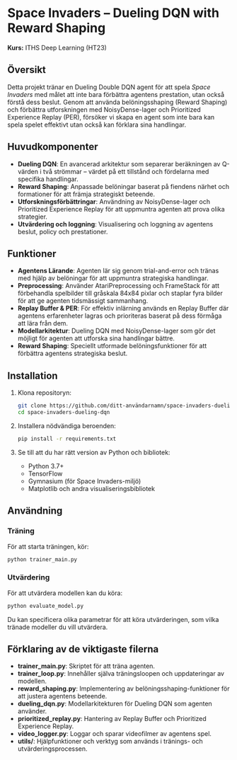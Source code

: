 # Space Invaders – Dueling DQN with Reward Shaping  
**Kurs:** ITHS Deep Learning (HT23)

## Översikt
Detta projekt tränar en Dueling Double DQN agent för att spela *Space Invaders* med målet att inte bara förbättra agentens prestation, utan också förstå dess beslut. Genom att använda belöningsshaping (Reward Shaping) och förbättra utforskningen med NoisyDense-lager och Prioritized Experience Replay (PER), försöker vi skapa en agent som inte bara kan spela spelet effektivt utan också kan förklara sina handlingar.

## Huvudkomponenter
- **Dueling DQN**: En avancerad arkitektur som separerar beräkningen av Q-värden i två strömmar – värdet på ett tillstånd och fördelarna med specifika handlingar.
- **Reward Shaping**: Anpassade belöningar baserat på fiendens närhet och formationer för att främja strategiskt beteende.
- **Utforskningsförbättringar**: Användning av NoisyDense-lager och Prioritized Experience Replay för att uppmuntra agenten att prova olika strategier.
- **Utvärdering och loggning**: Visualisering och loggning av agentens beslut, policy och prestationer.

## Funktioner
- **Agentens Lärande**: Agenten lär sig genom trial-and-error och tränas med hjälp av belöningar för att uppmuntra strategiska handlingar.
- **Preprocessing**: Använder AtariPreprocessing och FrameStack för att förbehandla spelbilder till gråskala 84x84 pixlar och staplar fyra bilder för att ge agenten tidsmässigt sammanhang.
- **Replay Buffer & PER**: För effektiv inlärning används en Replay Buffer där agentens erfarenheter lagras och prioriteras baserat på dess förmåga att lära från dem.
- **Modellarkitektur**: Dueling DQN med NoisyDense-lager som gör det möjligt för agenten att utforska sina handlingar bättre.
- **Reward Shaping**: Speciellt utformade belöningsfunktioner för att förbättra agentens strategiska beslut.


## Installation

1. Klona repositoryn:
   ```bash
   git clone https://github.com/ditt-användarnamn/space-invaders-dueling-dqn.git
   cd space-invaders-dueling-dqn
   ````

2. Installera nödvändiga beroenden:

   ```bash
   pip install -r requirements.txt
   ```

3. Se till att du har rätt version av Python och bibliotek:

   * Python 3.7+
   * TensorFlow
   * Gymnasium (för Space Invaders-miljö)
   * Matplotlib och andra visualiseringsbibliotek

## Användning

### Träning

För att starta träningen, kör:

```bash
python trainer_main.py
```

### Utvärdering

För att utvärdera modellen kan du köra:

```bash
python evaluate_model.py
```

Du kan specificera olika parametrar för att köra utvärderingen, som vilka tränade modeller du vill utvärdera.

## Förklaring av de viktigaste filerna

* **trainer\_main.py**: Skriptet för att träna agenten.
* **trainer\_loop.py**: Innehåller själva träningsloopen och uppdateringar av modellen.
* **reward\_shaping.py**: Implementering av belöningsshaping-funktioner för att justera agentens beteende.
* **dueling\_dqn.py**: Modellarkitekturen för Dueling DQN som agenten använder.
* **prioritized\_replay.py**: Hantering av Replay Buffer och Prioritized Experience Replay.
* **video\_logger.py**: Loggar och sparar videofilmer av agentens spel.
* **utils/**: Hjälpfunktioner och verktyg som används i tränings- och utvärderingsprocessen.
